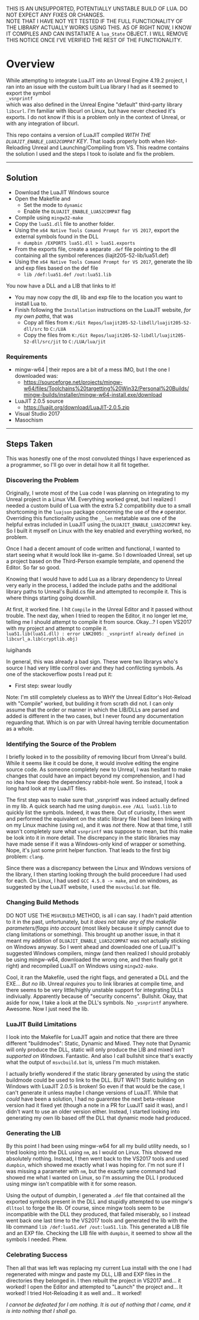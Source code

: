 THIS IS AN UNSUPPORTED, POTENTIALLY UNSTABLE BUILD OF LUA. DO NOT EXPECT ANY FIXES OR CHANGES.  
NOTE THAT I HAVE NOT YET TESTED IF THE FULL FUNCTIONALITY OF THE LIBRARY ACTUALLY WORKS USING THIS. AS OF RIGHT NOW, I KNOW IT COMPILES AND CAN INSTATIATE A `lua_State` OBJECT. I WILL REMOVE THIS NOTICE ONCE I'VE VERIFIED THE REST OF THE FUNCTIONALITY.

# Overview
While attempting to integrate LuaJIT into an Unreal Engine 4.19.2 project, I ran into an issue with the custom built Lua library I had as it seemed to export the symbol  
`_vsnprintf`  
which was also defined in the Unreal Engine "default" third-party library `libcurl`. I'm familiar with libcurl on Linux, but have never checked it's exports. I do not know if this is a problem only in the context of Unreal, or with any integration of libcurl.

This repo contains a version of LuaJIT compiled *WITH THE `DLUAJIT_ENABLE_LUA52COMPAT` KEY*. That loads properly both when Hot-Reloading Unreal and Launching/Compiling from VS. This readme contains the solution I used and the steps I took to isolate and fix the problem.

---

## Solution
- Download the LuaJIT Windows source
- Open the Makefile and
    - Set the mode to `dynamic`
    - Enable the `DLUAJIT_ENABLE_LUA52COMPAT` flag
- Compile using `mingw32-make`
- Copy the `lua51.dll` file to another folder.
- Using the `x64 Native Tools Comand Prompt for VS 2017`, export the external symbols found in the DLL
    - `dumpbin /EXPORTS lua51.dll > lua51.exports`
- From the exports file, create a separate `.def` file pointing to the dll containing all the symbol references (liajit205-52-lib/lua51.def)
- Using the `x64 Native Tools Comand Prompt for VS 2017`, generate the lib and exp files based on the def file
    - `lib /def:lua51.def /out:lua51.lib`

You now have a DLL and a LIB that links to it!

- You may now copy the dll, lib and exp file to the location you want to install Lua to.
- Finish following the `Installation` instructions on the LuaJIT website, *for my own paths*, that was
    - Copy all files from `K:/Git Repos/luajit205-52-libdll/luajit205-52-dll/src` to `C:/LUA`
    - Copy the files from `K:/Git Repos/luajit205-52-libdll/luajit205-52-dll/src/jit` to `C:/LUA/lua/jit`

### Requirements
- mingw-w64 | their repos are a bit of a mess IMO, but I the one I downloaded was:
    - https://sourceforge.net/projects/mingw-w64/files/Toolchains%20targetting%20Win32/Personal%20Builds/mingw-builds/installer/mingw-w64-install.exe/download
- LuaJIT 2.0.5 source
    - https://luajit.org/download/LuaJIT-2.0.5.zip
- Visual Studio 2017
- Masochism

---

## Steps Taken
This was honestly one of the most convoluted things I have experienced as a programmer, so I'll go over in detail how it all fit together.

### Discovering the Problem
Originally, I wrote most of the Lua code I was planning on integrating to my Unreal project in a Linux VM. Everything worked great, but I realized I needed a custom build of Lua with the extra 5.2 compatibility due to a small shortcoming in the `luajson` package concerning the use of the `#` operator. Overriding this functionality using the `__len` metatable was one of the helpful extras included in LuaJIT using the `DLUAJIT_ENABLE_LUA52COMPAT` key. So I built it myself on Linux with the key enabled and everything worked, no problem.

Once I had a decent amount of code written and functional, I wanted to start seeing what it would look like in-game. So I downloaded Unreal, set up a project based on the Third-Person example template, and openend the Editor. So far so good.

Knowing that I would have to add Lua as a library dependency to Unreal very early in the process, I added the include paths and the additional library paths to Unreal's Build.cs file and attempted to recompile it. This is where things starting going downhill.

At first, it worked fine. I hit `Compile` in the Unreal Editor and it passed without trouble. The next day, when I tried to reopen the Editor, it no longer let me, telling me I should attempt to compile it from source. Okay...? I open VS2017 with my project and attempt to compile it.  
`lua51.lib(lua51.dll) : error LNK2005: _vsnprintf already defined in libcurl_a.lib(cryptlib.obj)`

luigihands

In general, this was already a bad sign. These were two librarys who's source I had very little control over and they had confilcting symbols. As one of the stackoverflow posts I read put it:
- First step: swear loudly

Note: I'm still completely clueless as to WHY the Unreal Editor's Hot-Reload with "Compile" worked, but building it from scrath did not. I can only assume that the order or manner in which the LIB/DLLs are parsed and added is different in the two cases, but I never found any documentation reguarding that. Which is on par with Unreal having terrible documentation as a whole.

### Identifying the Source of the Problem
I briefly looked in to the possibility of removing libcurl from Unreal's build. While it seems like it could be done, it would involve editing the engine source code. As someone completely new to Unreal, I was hesitant to make changes that could have an impact beyond my comprehension, and I had no idea how deep the dependency rabbit-hole went. So instead, I took a long hard look at my LuaJIT files.

The first step was to make sure that _vsnprintf was indeed actually defined in my lib. A quick search had me using `dumpbin.exe /ALL lua51.lib` to quickly list the symbols. Indeed, it was there. Out of curiosity, I then went and performed the equivalent on the static library file I had been linking with on my Linux machine (using `nm`), and it was *not* there. Now at that time, I still wasn't completely sure what `vsnprintf` was suppose to mean, but this make be look into it in more detail. The discrepancy in the static libraries may have made sense if it was a Windows-only kind of wrapper or something. Nope, it's just some print helper function. That leads to the first big problem: `clang`.

Since there was a discrepancy between the Linux and Windows versions of the library, I then starting looking through the build proceedure I had used for each. On Linux, I had used `GCC 4.5.8 -> make`, and on windows, as suggested by the LuaJIT website, I used the `msvcbuild.bat` file.

### Changing Build Methods
DO NOT USE THE `MSVCBUILD` METHOD, is all i can say. I hadn't paid attention to it in the past, unfortunately, but it *does not take any of the makefile parameters/flags into account* (most likely because it simply cannot due to clang limitations or something). This brought up another issue, in that it meant my addition of `DLUAJIT_ENABLE_LUA52COMPAT` was not actually sticking on Windows anyway. So I went ahead and downloaded one of LuaJIT's suggested Windows compilers, mingw (and then realized I should probably be using mingw-w64, downloaded the wrong one, and then finally got it right) and recompiled LuaJIT on Windows using `mingw32-make`.

Cool, it ran the Makefile, used the right flags, and generated a DLL and the EXE... *But no lib*. Unreal *requires* you to link libraries at compile time, and there seems to be very little/highly unstable support for integrating DLLs indiviually. Apparently because of "security concerns". Bullshit. Okay, that aside for now, I take a look at the DLL's symbols. No `_vsnprintf` anywhere. Awesome. Now I just need the lib.

### LuaJIT Build Limitations
I look into the Makefile for LuaJIT again and notice that there are three different "buildmodes": Static, Dynamic and Mixed. They note that Dynamic will only produce the DLL, static will only produce the LIB and mixed *isn't supported on Windows*. Fantastic. And also I call bullshit since that's exactly what the output of `msvcbuild.bat` is, unless I'm much mistaken.

I actually briefly wondered if the static library generated by using the static buildmode could be used to link to the DLL. BUT WAIT! Static building on Windows with LuaJIT 2.0.5 is broken! So even if that would be the case, I can't generate it unless maybe I change versions of LuaJIT. While that *could* have been a solution, I had no guarentee the next beta-release version had it fixed yet (though a note in a PR for LuaJIT said it was), and I didn't want to use an older version either. Instead, I started looking into generating my own lib based off the DLL that dynamic mode had produced.

### Generating the LIB
By this point I had been using mingw-w64 for all my build utility needs, so I tried looking into the DLL using `nm`, as I would on Linux. This showed me absolutely nothing. Instead, I then went back to the VS2017 tools and used `dumpbin`, which showed me exactly what I was hoping for. I'm not sure if I was missing a parameter with `nm`, but the exactly same command had showed me what I wanted on Linux, so I'm assuming the DLL I produced using mingw isn't compatible with it for some reason.

Using the output of dumpbin, I generated a `.def` file that contained all the exported symbols present in the DLL and stupidly attempted to use mingw's `dlltool` to forge the lib. Of course, since mingw tools seem to be incompatible with the DLL they produced, that failed miserably, so I instead went back one last time to the VS2017 tools and generated the lib with the lib command `lib /def:lua51.def /out:lua51.lib`. This generated a LIB file and an EXP file. Checking the LIB file with `dumpbin`, it seemed to show all the symbols I needed. Phew.

### Celebrating Success
Then all that was left was replacing my current Lua install with the one I had regenerated with mingw and paste my DLL, LIB and EXP files in the directories they belonged in. I then rebuilt the project in VS2017 and... it worked! I open the Editor and attempted to "Launch" the project and... It worked! I tried Hot-Reloading it as well and... It worked!

*I cannot be defeated for I am nothing. It is out of nothing that I came, and it is into nothing that I shall go.*
